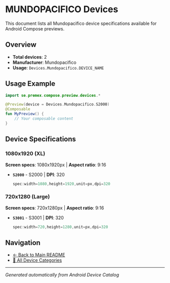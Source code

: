 # MUNDOPACIFICO Devices

This document lists all Mundopacifico device specifications available for Android Compose previews.

## Overview

- **Total devices**: 2
- **Manufacturer**: Mundopacifico
- **Usage**: `Devices.Mundopacifico.DEVICE_NAME`

## Usage Example

```kotlin
import se.premex.compose.preview.devices.*

@Preview(device = Devices.Mundopacifico.S2000)
@Composable
fun MyPreview() {
    // Your composable content
}
```

## Device Specifications

### 1080x1920 (XL)

**Screen specs**: 1080x1920px | **Aspect ratio**: 9:16

- **`S2000`** - S2000 | **DPI**: 320
  ```kotlin
  spec:width=1080,height=1920,unit=px,dpi=320
  ```

### 720x1280 (Large)

**Screen specs**: 720x1280px | **Aspect ratio**: 9:16

- **`S3001`** - S3001 | **DPI**: 320
  ```kotlin
  spec:width=720,height=1280,unit=px,dpi=320
  ```

## Navigation

- [← Back to Main README](../../README.md)
- [📱 All Device Categories](../README.md)

---
*Generated automatically from Android Device Catalog*
